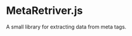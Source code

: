 <div content="center">
    
  # MetaRetriver.js
 
 <p>A small library for extracting data from meta tags.</p>
 
</div>
